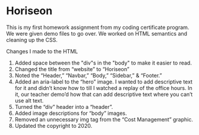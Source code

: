 # Horiseon
This is my first homework assignment from my coding certificate program. We were given demo files to go over. We worked on HTML semantics and cleaning up the CSS. 

Changes I made to the HTML

1. Added space between the "div"s in the "body" to make it easier to read. 
2. Changed the title from “website” to “Horiseon”
3. Noted the “Header,” “Navbar,” “Body,” “Sidebar,” & “Footer.” 
4. Added an aria-label to the “hero” image. I wanted to add descriptive text for it and didn’t know how to till I watched a replay of the office hours. In it, our teacher demo’d how that can add descriptive text where you can’t use alt text. 
5. Turned the “div” header into a “header”. 
6. Added image descriptions for “body” images. 
7. Removed an unnecessary img tag from the “Cost Management” graphic. 
8. Updated the copyright to 2020.